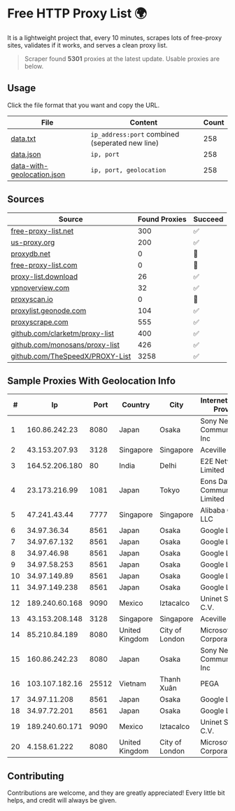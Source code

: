 
# Free HTTP Proxy List 🌍

It is a lightweight project that, every 10 minutes, scrapes lots of free-proxy sites, validates if it works, and serves a clean proxy list.


> Scraper found **5301** proxies at the latest update. Usable proxies are below.

## Usage

Click the file format that you want and copy the URL.


|File|Content|Count|
|----|-------|-----|
|[data.txt](https://raw.githubusercontent.com/themiralay/Proxy-List-World/master/data.txt)|`ip_address:port` combined (seperated new line)|258|
|[data.json](https://raw.githubusercontent.com/themiralay/Proxy-List-World/master/data.json)|`ip, port`|258|
|[data-with-geolocation.json](https://raw.githubusercontent.com/themiralay/Proxy-List-World/master/data-with-geolocation.json)|`ip, port, geolocation`|258|

## Sources

|Source|Found Proxies|Succeed|
|------|-------------|-------|
|[free-proxy-list.net](https://free-proxy-list.net)|300|✅|
|[us-proxy.org](https://www.us-proxy.org)|200|✅|
|[proxydb.net](http://proxydb.net)|0|🚫|
|[free-proxy-list.com](https://free-proxy-list.com/?page=&port=&type%5B%5D=http&type%5B%5D=https&up_time=0&search=Search)|0|🚫|
|[proxy-list.download](https://www.proxy-list.download/HTTP)|26|✅|
|[vpnoverview.com](https://vpnoverview.com/privacy/anonymous-browsing/free-proxy-servers)|32|✅|
|[proxyscan.io](https://www.proxyscan.io)|0|🚫|
|[proxylist.geonode.com](https://proxylist.geonode.com/api/proxy-list?limit=300&page=1&sort_by=lastChecked&sort_type=desc&protocols=http,https)|104|✅|
|[proxyscrape.com](https://api.proxyscrape.com/v2/?request=displayproxies&protocol=http&timeout=10000&country=all&ssl=all&anonymity=all)|555|✅|
|[github.com/clarketm/proxy-list](https://raw.githubusercontent.com/clarketm/proxy-list/master/proxy-list-raw.txt)|400|✅|
|[github.com/monosans/proxy-list](https://raw.githubusercontent.com/monosans/proxy-list/main/proxies/http.txt)|426|✅|
|[github.com/TheSpeedX/PROXY-List](https://raw.githubusercontent.com/TheSpeedX/PROXY-List/master/http.txt)|3258|✅|


## Sample Proxies With Geolocation Info

|#|Ip|Port|Country|City|Internet Service Provider|
|-|--|----|-------|----|-------------------------|
|1|160.86.242.23|8080|Japan|Osaka|Sony Network Communications Inc|
|2|43.153.207.93|3128|Singapore|Singapore|Aceville Pte.ltd|
|3|164.52.206.180|80|India|Delhi|E2E Networks Limited|
|4|23.173.216.99|1081|Japan|Tokyo|Eons Data Communications Limited|
|5|47.241.43.44|7777|Singapore|Singapore|Alibaba Cloud LLC|
|6|34.97.36.34|8561|Japan|Osaka|Google LLC|
|7|34.97.67.132|8561|Japan|Osaka|Google LLC|
|8|34.97.46.98|8561|Japan|Osaka|Google LLC|
|9|34.97.58.253|8561|Japan|Osaka|Google LLC|
|10|34.97.149.89|8561|Japan|Osaka|Google LLC|
|11|34.97.149.238|8561|Japan|Osaka|Google LLC|
|12|189.240.60.168|9090|Mexico|Iztacalco|Uninet S.A. de C.V.|
|13|43.153.208.148|3128|Singapore|Singapore|Aceville Pte.ltd|
|14|85.210.84.189|8080|United Kingdom|City of London|Microsoft Corporation|
|15|160.86.242.23|8080|Japan|Osaka|Sony Network Communications Inc|
|16|103.107.182.16|25512|Vietnam|Thanh Xuân|PEGA|
|17|34.97.11.208|8561|Japan|Osaka|Google LLC|
|18|34.97.72.201|8561|Japan|Osaka|Google LLC|
|19|189.240.60.171|9090|Mexico|Iztacalco|Uninet S.A. de C.V.|
|20|4.158.61.222|8080|United Kingdom|City of London|Microsoft Corporation|



## Contributing

Contributions are welcome, and they are greatly appreciated! Every
little bit helps, and credit will always be given.

